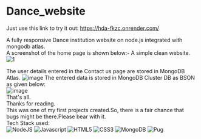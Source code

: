 # Dance_website
Just use this link to try it out:
https://hda-fkzc.onrender.com/

A fully responsive Dance institution website on node.js integrated with mongodb atlas.  
A screenshot of the home page is shown below:-
A simple clean website. ![1](https://user-images.githubusercontent.com/98341366/218518894-f1064415-e642-4066-8de3-3cfbe9a6211b.jpg)

The user details entered in the Contact us page are stored in MongoDB Atlas.
![image](https://user-images.githubusercontent.com/98341366/218519507-8b7b3451-c03a-4e06-8737-f6cad596fbab.png)
The entered data is stored in MongoDB Cluster DB as BSON as given below:  
![image](https://user-images.githubusercontent.com/98341366/218521980-0fc52f0a-e4cb-4171-b1bc-9a49624b428e.png)  
That's all.  
Thanks for reading.  
This was one of my first projects created.So, there is a fair chance that bugs might be there.Please bear with it.  
Tech Stack used:  
![NodeJS](https://img.shields.io/badge/node.js-6DA55F?style=for-the-badge&logo=node.js&logoColor=white)
![Javascript](https://img.shields.io/badge/JavaScript-F7DF1E?style=for-the-badge&logo=javascript&logoColor=black)
![HTML5](https://img.shields.io/badge/HTML5-E34F26?style=for-the-badge&logo=html5&logoColor=white)
![CSS3](https://img.shields.io/badge/CSS3-1572B6?style=for-the-badge&logo=css3&logoColor=white)
![MongoDB](https://img.shields.io/badge/MongoDB-47A248.svg?style=for-the-badge&logo=MongoDB&logoColor=white)
![Pug](https://img.shields.io/badge/Pug-A86454.svg?style=for-the-badge&logo=Pug&logoColor=white)
